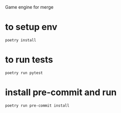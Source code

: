 Game engine for merge

# to setup env
`poetry install`

# to run tests
`poetry run pytest`

# install pre-commit and run
`poetry run pre-commit install`
